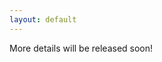 ```yaml
---
layout: default
---
```


More details will be released soon!

<!-- # Schedule
<p align="center">
<b>Our in person workshop for NeurIPS23 will be held on Friday Dec 15 between 1:30 - 4:30 pm CST</b><br>
<b>Room 356</b><br>
</p>

[NeurIPS site for our competition workshop](https://neurips.cc/virtual/2023/competition/66594)<br>
All time slots are in Central Standard Time (CST) using a 12-hour format. Use [this time zone converter](https://www.thetimezoneconverter.com) to convert these times to your local time zone.<br>

![Local Image](workshop_schedule_updated.jpg) -->
